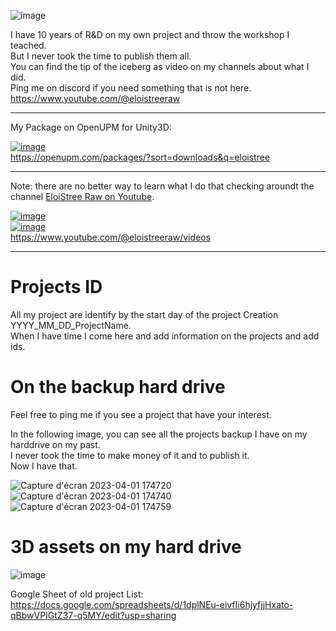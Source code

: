 ![image](https://github.com/EloiStree/ProjectsID/assets/20149493/7733903c-fef7-4d4c-a02a-318fcabe4b8b)

I have 10 years of R&D on my own project and throw the workshop I teached.  
But I never took the time to publish them all.  
You can find  the tip of the iceberg as video on my channels about what I did.    
Ping me  on discord if you need something that is not here.      
https://www.youtube.com/@eloistreeraw  

--------

My Package on OpenUPM for Unity3D:   

[![image](https://github.com/EloiStree/ProjectsID/assets/20149493/45633646-76d3-4c53-9966-cb69a6ff803d)](https://openupm.com/packages/?sort=downloads&q=eloistree)   
https://openupm.com/packages/?sort=downloads&q=eloistree    

---------------------
Note: there are no better way to learn what I do that checking aroundt the channel [EloiStree Raw on Youtube](https://www.youtube.com/@eloistreeraw/videos).  

[![image](https://github.com/EloiStree/ProjectsID/assets/20149493/ff9deee4-9655-40cc-8b09-3601af78c5c7)](https://www.youtube.com/@eloistreeraw/videos)  
[![image](https://github.com/EloiStree/ProjectsID/assets/20149493/093e9f42-bd21-427b-858b-6e4cbe916d0b)](https://www.youtube.com/@eloistreeraw/videos)  
https://www.youtube.com/@eloistreeraw/videos  

---------------------

# Projects ID

All my project are identify by the start day of the project Creation YYYY_MM_DD_ProjectName.  
When I have time I come here and add information on the projects and add ids.  


# On the backup hard drive

Feel free to ping me if you see a project that have your interest.  
  
In the following image, you can see all the projects backup I have on my harddrive on my past.  
I never took the time to make money of it and to publish it.  
Now I have that.  
 
![Capture d'écran 2023-04-01 174720](https://user-images.githubusercontent.com/20149493/229300386-dd9aa6f9-5b72-473a-bffb-3e20e64a1a5c.png) 
![Capture d'écran 2023-04-01 174740](https://user-images.githubusercontent.com/20149493/229300382-eb09120d-a4f3-4727-b51e-159608729c9f.png)  
![Capture d'écran 2023-04-01 174759](https://user-images.githubusercontent.com/20149493/229300378-4c47f316-783a-4192-aa88-623773f99d3a.png)  

# 3D assets on my hard drive

![image](https://user-images.githubusercontent.com/20149493/229301148-4e4339a2-7520-4ae9-a8b0-14e1f2e34da4.png)



Google Sheet of old project List:
https://docs.google.com/spreadsheets/d/1dplNEu-eivfIi6hjyfjjHxato-qBbwVPIGtZ37-q5MY/edit?usp=sharing
